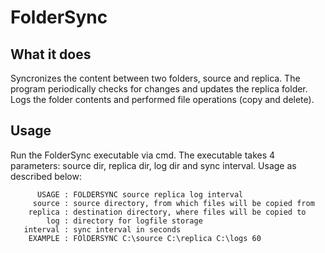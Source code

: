 # FolderSync

## What it does
Syncronizes the content between two folders, source and replica. The program periodically checks for changes and updates the replica folder.
Logs the folder contents and performed file operations (copy and delete).

## Usage
Run the FolderSync executable via cmd. The executable takes 4 parameters: source dir, replica dir, log dir and sync interval. Usage as described below:

```
      USAGE : FOLDERSYNC source replica log interval
     source : source directory, from which files will be copied from
    replica : destination directory, where files will be copied to
        log : directory for logfile storage
   interval : sync interval in seconds
    EXAMPLE : FOlDERSYNC C:\source C:\replica C:\logs 60
```

